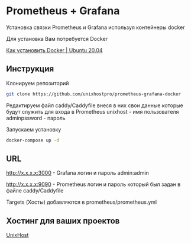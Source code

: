 # Prometheus + Grafana 

Установка связки Prometheus и Grafana используя контейнеры docker

Для установка Вам потребуется Docker 

[Как установить Docker | Ubuntu 20.04](https://youtu.be/_j7hRa68QPg)

## Инструкция

Клонируем репозиторий

```bash
git clone https://github.com/unixhostpro/prometheus-grafana-docker
```
Редактируем файл caddy/Caddyfile внеся в них свои данные которые будут служить для входа в Prometheus
unixhost - имя пользователя
adminpssword - пароль 

Запускаем установку
```bash
docker-compose up -d
```

## URL 

http://x.x.x.x:3000 - Grafana логин и пароль admin:admin

http://x.x.x.x:9090 - Prometheus логин и пароль который был задан в файле caddy/Caddyfile

Targets (Хосты) добавляются в prometheus/prometheus.yml

## Хостинг для ваших проектов
[UnixHost](https://unixhost.pro)
